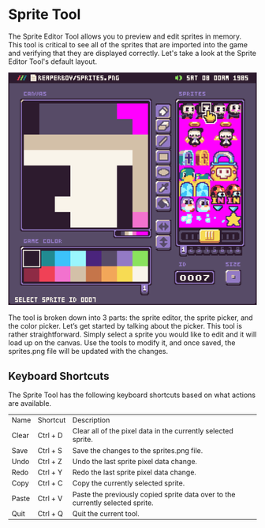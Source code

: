 # Sprite Tool

The Sprite Editor Tool allows you to preview and edit sprites in memory. This tool is critical to see all of the sprites that are imported into the game and verifying that they are displayed correctly. Let's take a look at the Sprite Editor Tool's default layout.

<p style="text-align:center"><img src="images/SpriteTool_image_0.png" /></p>

The tool is broken down into 3 parts: the sprite editor, the sprite picker, and the color picker. Let’s get started by talking about the picker. This tool is rather straightforward. Simply select a sprite you would like to edit and it will load up on the canvas. Use the tools to modify it, and once saved, the sprites.png file will be updated with the changes.

## Keyboard Shortcuts

The Sprite Tool has the following keyboard shortcuts based on what actions are available.

<table>
  <tr>
    <td>Name</td>
    <td>Shortcut</td>
    <td>Description</td>
  </tr>
  <tr>
    <td>Clear</td>
    <td>Ctrl + D</td>
    <td>Clear all of the pixel data in the currently selected sprite.</td>
  </tr>
  <tr>
    <td>Save</td>
    <td>Ctrl + S</td>
    <td>Save the changes to the sprites.png file.</td>
  </tr>
  <tr>
    <td>Undo</td>
    <td>Ctrl + Z</td>
    <td>Undo the last sprite pixel data change.</td>
  </tr>
  <tr>
    <td>Redo</td>
    <td>Ctrl + Y</td>
    <td>Redo the last sprite pixel data change.</td>
  </tr>
  <tr>
    <td>Copy</td>
    <td>Ctrl + C</td>
    <td>Copy the currently selected sprite.</td>
  </tr>
  <tr>
    <td>Paste</td>
    <td>Ctrl + V</td>
    <td>Paste the previously copied sprite data over to the currently selected sprite.</td>
  </tr>
  <tr>
    <td>Quit</td>
    <td>Ctrl + Q</td>
    <td>Quit the current tool.</td>
  </tr>
</table>



